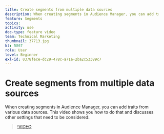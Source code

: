 ```yaml
---
title: Create segments from multiple data sources
description: When creating segments in Audience Manager, you can add traits from various data sources. This video shows you how to do that and discusses other settings that need to be considered.
feature: Segments
topics: 
activity: use
doc-type: feature video
team: Technical Marketing
thumbnail: 37713.jpg
kt: 5867
role: User
level: Beginner
exl-id: 0378fece-dc29-478c-a71e-2ba2c53389c7
---
```

# Create segments from multiple data sources

When creating segments in Audience Manager, you can add traits from various data sources. This video shows you how to do that and discusses other settings that need to be considered.

>[!VIDEO](https://video.tv.adobe.com/v/37713/?quality=12&learn=on)
